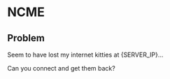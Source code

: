 # NCME

## Problem

Seem to have lost my internet kitties at {SERVER_IP}...

Can you connect and get them back?
